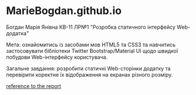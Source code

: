# MarieBogdan.github.io
Богдан Марія Янівна 
КВ-11
ЛР№1 "Розробка статичного інтерфейсу Web-додатка"

Мета: ознайомитись із засобами мов HTML5 та CSS3 та навчитись застосовувати бібліотеки Twitter Bootstrap/Material UI щодо швидкої побудови Web-інтерфейсу користувача.

Загальне завдання: розробити статичні Web-сторінки додатку та перевірити коректне їх відображення на екранах різного розміру.

[reference to the report](https://docs.google.com/document/d/1bG4zGmlq9MK5EmcyjfG8HIo1mS98Lca3PV65vEd3oC0/edit?usp=sharing)
